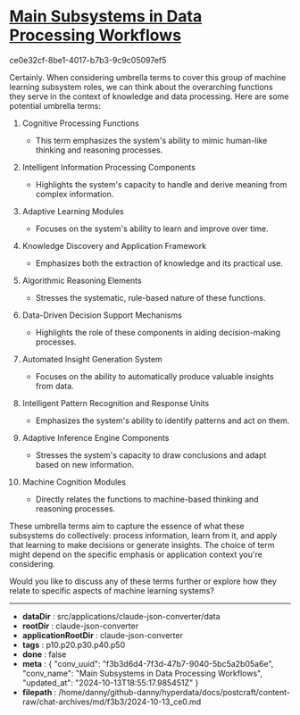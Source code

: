 # [Main Subsystems in Data Processing Workflows](https://claude.ai/chat/f3b3d6d4-7f3d-47b7-9040-5bc5a2b05a6e)

ce0e32cf-8be1-4017-b7b3-9c9c05097ef5

 Certainly. When considering umbrella terms to cover this group of machine learning subsystem roles, we can think about the overarching functions they serve in the context of knowledge and data processing. Here are some potential umbrella terms:

1. Cognitive Processing Functions
   - This term emphasizes the system's ability to mimic human-like thinking and reasoning processes.

2. Intelligent Information Processing Components
   - Highlights the system's capacity to handle and derive meaning from complex information.

3. Adaptive Learning Modules
   - Focuses on the system's ability to learn and improve over time.

4. Knowledge Discovery and Application Framework
   - Emphasizes both the extraction of knowledge and its practical use.

5. Algorithmic Reasoning Elements
   - Stresses the systematic, rule-based nature of these functions.

6. Data-Driven Decision Support Mechanisms
   - Highlights the role of these components in aiding decision-making processes.

7. Automated Insight Generation System
   - Focuses on the ability to automatically produce valuable insights from data.

8. Intelligent Pattern Recognition and Response Units
   - Emphasizes the system's ability to identify patterns and act on them.

9. Adaptive Inference Engine Components
   - Stresses the system's capacity to draw conclusions and adapt based on new information.

10. Machine Cognition Modules
    - Directly relates the functions to machine-based thinking and reasoning processes.

These umbrella terms aim to capture the essence of what these subsystems do collectively: process information, learn from it, and apply that learning to make decisions or generate insights. The choice of term might depend on the specific emphasis or application context you're considering.

Would you like to discuss any of these terms further or explore how they relate to specific aspects of machine learning systems?

---

* **dataDir** : src/applications/claude-json-converter/data
* **rootDir** : claude-json-converter
* **applicationRootDir** : claude-json-converter
* **tags** : p10.p20.p30.p40.p50
* **done** : false
* **meta** : {
  "conv_uuid": "f3b3d6d4-7f3d-47b7-9040-5bc5a2b05a6e",
  "conv_name": "Main Subsystems in Data Processing Workflows",
  "updated_at": "2024-10-13T18:55:17.985451Z"
}
* **filepath** : /home/danny/github-danny/hyperdata/docs/postcraft/content-raw/chat-archives/md/f3b3/2024-10-13_ce0.md